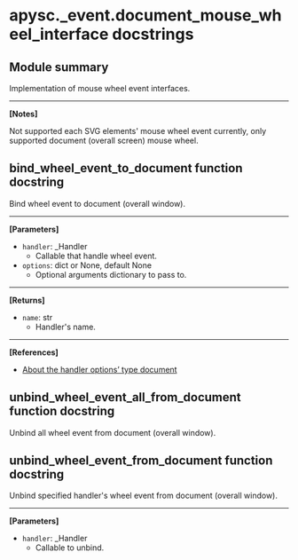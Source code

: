 # apysc._event.document_mouse_wheel_interface docstrings

## Module summary

Implementation of mouse wheel event interfaces.<hr>

**[Notes]**

Not supported each SVG elements' mouse wheel event currently, only supported document (overall screen) mouse wheel.

## bind_wheel_event_to_document function docstring

Bind wheel event to document (overall window).<hr>

**[Parameters]**

- `handler`: _Handler
  - Callable that handle wheel event.
- `options`: dict or None, default None
  - Optional arguments dictionary to pass to.

<hr>

**[Returns]**

- `name`: str
  - Handler's name.

<hr>

**[References]**

- [About the handler options’ type document](https://simon-ritchie.github.io/apysc/about_handler_options_type.html)

## unbind_wheel_event_all_from_document function docstring

Unbind all wheel event from document (overall window).

## unbind_wheel_event_from_document function docstring

Unbind specified handler's wheel event from document (overall window).<hr>

**[Parameters]**

- `handler`: _Handler
  - Callable to unbind.